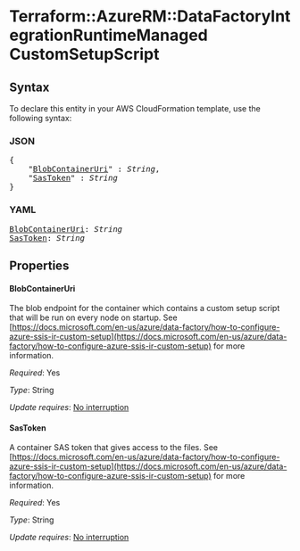 # Terraform::AzureRM::DataFactoryIntegrationRuntimeManaged CustomSetupScript

## Syntax

To declare this entity in your AWS CloudFormation template, use the following syntax:

### JSON

<pre>
{
    "<a href="#blobcontaineruri" title="BlobContainerUri">BlobContainerUri</a>" : <i>String</i>,
    "<a href="#sastoken" title="SasToken">SasToken</a>" : <i>String</i>
}
</pre>

### YAML

<pre>
<a href="#blobcontaineruri" title="BlobContainerUri">BlobContainerUri</a>: <i>String</i>
<a href="#sastoken" title="SasToken">SasToken</a>: <i>String</i>
</pre>

## Properties

#### BlobContainerUri

The blob endpoint for the container which contains a custom setup script that will be run on every node on startup. See [https://docs.microsoft.com/en-us/azure/data-factory/how-to-configure-azure-ssis-ir-custom-setup](https://docs.microsoft.com/en-us/azure/data-factory/how-to-configure-azure-ssis-ir-custom-setup) for more information.

_Required_: Yes

_Type_: String

_Update requires_: [No interruption](https://docs.aws.amazon.com/AWSCloudFormation/latest/UserGuide/using-cfn-updating-stacks-update-behaviors.html#update-no-interrupt)

#### SasToken

A container SAS token that gives access to the files. See [https://docs.microsoft.com/en-us/azure/data-factory/how-to-configure-azure-ssis-ir-custom-setup](https://docs.microsoft.com/en-us/azure/data-factory/how-to-configure-azure-ssis-ir-custom-setup) for more information.

_Required_: Yes

_Type_: String

_Update requires_: [No interruption](https://docs.aws.amazon.com/AWSCloudFormation/latest/UserGuide/using-cfn-updating-stacks-update-behaviors.html#update-no-interrupt)

